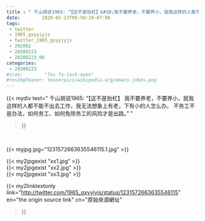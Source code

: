 ```yaml
---
title : " 千山胡说1965: “【这不是抬杠】&#10;我不要养老，不要养小，就我这样的人都不能不出去工作，我无法想象上有老，下有小的人怎么办。&#10;&#10;不务工不是办法，如何务工、如何免除务工的风险才是出路。”  "
date:        2020-02-23T06:50:19-07:00
tags:
 - twitter
 - 1965_gxyyiyjs
 - twitter_1965_gxyyiyjs
 - 202002
 - 20200223
 - 20200223_06
categories:
 - 20200223
#icon:        "fas fa-lock-open"
#resImgTeaser: teaserpics/wikipedia.org/emacs-jokes.png
---
```


{{< mydiv text=" 千山胡说1965: “【这不是抬杠】&#10;我不要养老，不要养小，就我这样的人都不能不出去工作，我无法想象上有老，下有小的人怎么办。&#10;&#10;不务工不是办法，如何务工、如何免除务工的风险才是出路。”  "
>}}
<br>


 {{< myjpg jpg="1231572663635546115.1.jpg" >}}<br> 

{{< my2jpgexist "xx1.jpg" >}}<br>
{{< my2jpgexist "xx2.jpg" >}}<br>
{{< my2jpgexist "xx3.jpg" >}}<br>


{{< my2linktextonly link="http://twitter.com/1965_gxyyiyjs/status/1231572663635546115"
en="the origin source link" cn="原始來源網址"
>}}


<br>

